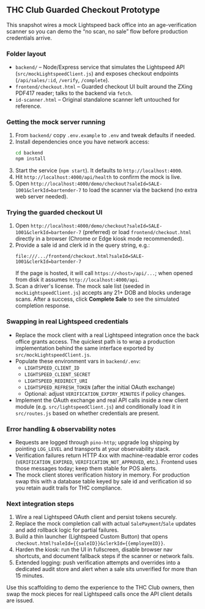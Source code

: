 ## THC Club Guarded Checkout Prototype

This snapshot wires a mock Lightspeed back office into an age-verification scanner so you can demo the “no scan, no sale” flow before production credentials arrive.

### Folder layout
- `backend/` – Node/Express service that simulates the Lightspeed API (`src/mockLightspeedClient.js`) and exposes checkout endpoints (`/api/sales/:id`, `/verify`, `/complete`).
- `frontend/checkout.html` – Guarded checkout UI built around the ZXing PDF417 reader; talks to the backend via `fetch`.
- `id-scanner.html` – Original standalone scanner left untouched for reference.

### Getting the mock server running
1. From `backend/` copy `.env.example` to `.env` and tweak defaults if needed.
2. Install dependencies once you have network access:
   ```bash
   cd backend
   npm install
   ```
3. Start the service (`npm start`). It defaults to `http://localhost:4000`.
4. Hit `http://localhost:4000/api/health` to confirm the mock is live.
5. Open `http://localhost:4000/demo/checkout?saleId=SALE-1001&clerkId=bartender-7` to load the scanner via the backend (no extra web server needed).

### Trying the guarded checkout UI
1. Open `http://localhost:4000/demo/checkout?saleId=SALE-1001&clerkId=bartender-7` (preferred) or load `frontend/checkout.html` directly in a browser (Chrome or Edge kiosk mode recommended).
2. Provide a sale id and clerk id in the query string, e.g.:
   ```
   file:///.../frontend/checkout.html?saleId=SALE-1001&clerkId=bartender-7
   ```
   If the page is hosted, it will call `https://<host>/api/...`; when opened from disk it assumes `http://localhost:4000/api`.
3. Scan a driver's license. The mock sale list (seeded in `mockLightspeedClient.js`) accepts any 21+ DOB and blocks underage scans. After a success, click **Complete Sale** to see the simulated completion response.

### Swapping in real Lightspeed credentials
- Replace the mock client with a real Lightspeed integration once the back office grants access. The quickest path is to wrap a production implementation behind the same interface exported by `src/mockLightspeedClient.js`.
- Populate these environment vars in `backend/.env`:
  - `LIGHTSPEED_CLIENT_ID`
  - `LIGHTSPEED_CLIENT_SECRET`
  - `LIGHTSPEED_REDIRECT_URI`
  - `LIGHTSPEED_REFRESH_TOKEN` (after the initial OAuth exchange)
  - Optional: adjust `VERIFICATION_EXPIRY_MINUTES` if policy changes.
- Implement the OAuth exchange and real API calls inside a new client module (e.g. `src/lightspeedClient.js`) and conditionally load it in `src/routes.js` based on whether credentials are present.

### Error handling & observability notes
- Requests are logged through `pino-http`; upgrade log shipping by pointing `LOG_LEVEL` and transports at your observability stack.
- Verification failures return HTTP 4xx with machine-readable error codes (`VERIFICATION_EXPIRED`, `VERIFICATION_NOT_APPROVED`, etc.). Frontend uses those messages today; keep them stable for POS alerts.
- The mock client stores verification history in memory. For production swap this with a database table keyed by sale id and verification id so you retain audit trails for THC compliance.

### Next integration steps
1. Wire a real Lightspeed OAuth client and persist tokens securely.
2. Replace the mock completion call with actual `SalePayment`/`Sale` updates and add rollback logic for partial failures.
3. Build a thin launcher (Lightspeed Custom Button) that opens `checkout.html?saleId={{saleID}}&clerkId={{employeeID}}`.
4. Harden the kiosk: run the UI in fullscreen, disable browser nav shortcuts, and document fallback steps if the scanner or network fails.
5. Extended logging: push verification attempts and overrides into a dedicated audit store and alert when a sale sits unverified for more than 15 minutes.

Use this scaffolding to demo the experience to the THC Club owners, then swap the mock pieces for real Lightspeed calls once the API client details are issued.
